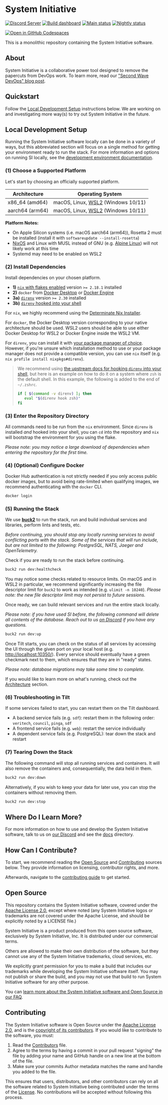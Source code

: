 # System Initiative

[![Discord Server](https://img.shields.io/badge/discord-gray?style=for-the-badge&logo=discord&logoColor=white)](https://discord.com/invite/system-init)
[![Build dashboard](https://img.shields.io/badge/build%20dashboard-gray?style=for-the-badge&logo=buildkite&logoColor=white)](https://buildkite.com/system-initiative)
[![Main status](https://img.shields.io/buildkite/ecdbcb0ae243a74976f62a95826ec1fce62707e6fe07e4b973?style=for-the-badge&logo=buildkite&label=main)](https://buildkite.com/system-initiative/si-merge-main)
[![Nightly status](https://img.shields.io/buildkite/311961055d5366e6b7d0bfb95cc01a513a103e8b39c8a42d33?style=for-the-badge&logo=buildkite&label=nightly)](https://buildkite.com/system-initiative/si-nightly)

[![Open in GitHub Codespaces](https://github.com/codespaces/badge.svg)](https://codespaces.new/usrbinkat/si)

This is a monolithic repository containing the System Initiative software.

## About

System Initiative is a collaborative power tool designed to remove the papercuts from DevOps work.
To learn more, read our ["Second Wave DevOps" blog post](https://www.systeminit.com/blog-second-wave-devops).

## Quickstart

Follow the [Local Development Setup](#local-development-setup) instructions below.
We are working on and investigating more way(s) to try out System Initiative in the future.

## Local Development Setup

Running the System Initiative software locally can be done in a variety of ways, but this abbreviated section will focus on a single method for
getting your environment ready to run the stack.
For more information and options on running SI locally, see the [development environment documentation](./docs/DEVELOPMENT_ENVIRONMENT.md).

### (1) Choose a Supported Platform

Let's start by choosing an officially supported platform.

| Architecture    | Operating System                                                                     |
|-----------------|--------------------------------------------------------------------------------------|
| x86_64 (amd64)  | macOS, Linux, [WSL2](https://learn.microsoft.com/en-us/windows/wsl/) (Windows 10/11) |
| aarch64 (arm64) | macOS, Linux, [WSL2](https://learn.microsoft.com/en-us/windows/wsl/) (Windows 10/11) |

**Platform Notes:**
* On Apple Silicon systems (i.e. macOS aarch64 (arm64)), Rosetta 2 must be installed (install it with `softwareupdate --install-rosetta`)
* [NixOS](https://nixos.org/) and Linux with MUSL instead of GNU (e.g. [Alpine Linux](https://www.alpinelinux.org/)) will not likely work at this time
* Systemd may need to be enabled on WSL2

### (2) Install Dependencies

Install dependencies on your chosen platform.

- **1)** [`nix` with flakes enabled](https://github.com/DeterminateSystems/nix-installer) version `>= 2.18.1` installed
- **2)** `docker` from [Docker Desktop](https://www.docker.com/products/docker-desktop/) or [Docker Engine](https://docs.docker.com/engine/)
- **3a)** [`direnv`](https://direnv.net) version `>= 2.30` installed
- **3b)** [`direnv` hooked into your shell](https://direnv.net/docs/hook.html)

For `nix`, we highly recommend using the [Determinate Nix Installer](https://github.com/DeterminateSystems/nix-installer).

For `docker`, the Docker Desktop version corresponding to your native architecture should be used.
WSL2 users should be able to use either Docker Desktop for WSL2 or Docker Engine inside the WSL2 VM.

For `direnv`, you can install it with [your package manager of choice](https://direnv.net/docs/installation.html).
However, if you're unsure which installation method to use or your package manager does not provide a compatible version,
you can use `nix` itself (e.g. `nix profile install nixpkgs#direnv`).

> We recommend using [the upstream docs for hooking `direnv` into your shell](https://direnv.net/docs/hook.html), but here is an example on how to do it
> on a system where `zsh` is the default shell.
> In this example, the following is added to the end of `~/.zshrc`.
>
> ```zsh
> if [ $(command -v direnv) ]; then
>    eval "$(direnv hook zsh)"
> fi
> ```

### (3) Enter the Repository Directory

All commands need to be run from the `nix` environment.
Since `direnv` is installed _and_ hooked into your shell, you can `cd` into
the repository and `nix` will bootstrap the environment for you using the flake.

_Please note: you may notice a large download of dependencies when entering the repository for the first time._

### (4) (Optional) Configure Docker

Docker Hub authentication is not strictly needed if you only access public docker images, but to avoid being rate-limited when qualifying images, we recommend authenticating with the `docker` CLI.

```bash
docker login
```

### (5) Running the Stack

We use [**buck2**](https://github.com/facebook/buck2) to run the stack, run and build individual services and libraries, perform lints and tests, etc.

_Before continuing, you should stop any locally running services to avoid conflicting ports with the stack.
Some of the services that will run include, but are not limited to the following: PostgreSQL, NATS, Jaeger and OpenTelemetry._

Check if you are ready to run the stack before continuing.

```bash
buck2 run dev:healthcheck
```

You may notice some checks related to resource limits.
On macOS and in WSL2 in particular, we recommend significantly increasing the file descriptor limit for `buck2` to work as intended (e.g. `ulimit -n 10240`).
_Please note: the new file descriptor limit may not persist to future sessions._

Once ready, we can build relevant services and run the entire stack locally.

_Please note: if you have used SI before, the following command will delete all contents of the database.
Reach out to us [on Discord](https://discord.com/invite/system-init) if you have any questions._

```bash
buck2 run dev:up
```

Once Tilt starts, you can check on the status of all services by accessing the UI through the given port on your local host (e.g. [http://localhost:10350/](http://localhost:10350/)).
Every service should eventually have a green checkmark next to them, which ensures that they are in "ready" states.

_Please note: database migrations may take some time to complete._

If you would like to learn more on what's running, check out the [Architecture](./docs/ARCHITECTURE.md) section.

### (6) Troubleshooting in Tilt

If some services failed to start, you can restart them on the Tilt dashboard.

- A backend service fails (e.g. `sdf`): restart them in the following order: `veritech`, `council`, `pinga`, `sdf`
- A frontend service fails (e.g. `web`): restart the service individually
- A dependent service fails (e.g. PostgreSQL): tear down the stack and restart

### (7) Tearing Down the Stack

The following command will stop all running services and containers.
It will also remove the containers and, consequentially, the data held in them.

```bash
buck2 run dev:down
```

Alternatively, if you wish to keep your data for later use, you can stop the containers without removing them.

```bash
buck2 run dev:stop
```

## Where Do I Learn More?

For more information on how to use and develop the System Initiative software, talk to us on
[our Discord](https://discord.com/invite/system-init) and see the [docs](./docs) directory.

## How Can I Contribute?

To start, we recommend reading the [Open Source](#open-source) and [Contributing](#contributing) sources below.
They provide information on licensing, contributor rights, and more.

Afterwards, navigate to the [contributing guide](CONTRIBUTING.md) to get started.

## Open Source

This repository contains the System Initiative software, covered under the [Apache License 2.0](LICENSE), except where noted (any System Initiative logos or trademarks are not covered under the Apache License, and should be explicitly noted by a LICENSE file.)

System Initiative is a product produced from this open source software, exclusively by System Initiative, Inc. It is distributed under our commercial terms.

Others are allowed to make their own distribution of the software, but they cannot use any of the System Initiative trademarks, cloud services, etc.

We explicitly grant permission for you to make a build that includes our trademarks while developing the System Initiative software itself. You may not publish or share the build, and you may not use that build to run System Initiative software for any other purpose.

You can [learn more about the System Initiative software and Open Source in our FAQ](https://systeminit.com/open-source).

## Contributing

The System Initiative software is Open Source under the [Apache License 2.0](LICENSE), and is the [copyright of its contributors](NOTICE). If you would like to contribute to the software, you must:

1. Read the [Contributors](CONTRIBUTORS.md) file.
2. Agree to the terms by having a commit in your pull request "signing" the file by adding your name and GitHub handle on a new line at the bottom of the file.
3. Make sure your commits Author metadata matches the name and handle you added to the file.

This ensures that users, distributors, and other contributors can rely on all the software related to System Initiative being contributed under the terms of the [License](LICENSE). No contributions will be accepted without following this process.

